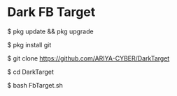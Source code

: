 # Dark FB Target

$ pkg update && pkg upgrade

$ pkg install git

$ git clone https://github.com/ARIYA-CYBER/DarkTarget

$ cd DarkTarget

$ bash FbTarget.sh
